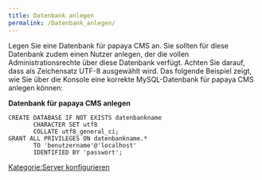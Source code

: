 ```yaml
---
title: Datenbank anlegen
permalink: /Datenbank_anlegen/
---
```


Legen Sie eine Datenbank für papaya CMS an. Sie sollten für diese Datenbank zudem einen Nutzer anlegen, der die vollen Administrationsrechte über diese Datenbank verfügt. Achten Sie darauf, dass als Zeichensatz UTF-8 ausgewählt wird. Das folgende Beispiel zeigt, wie Sie über die Konsole eine korrekte MySQL-Datenbank für papaya CMS anlegen können:

**Datenbank für papaya CMS anlegen**

~~~~ {.sql}
CREATE DATABASE IF NOT EXISTS datenbankname
       CHARACTER SET utf8
       COLLATE utf8_general_ci;
GRANT ALL PRIVILEGES ON datenbankname.*
       TO 'benutzername'@'localhost'
       IDENTIFIED BY 'passwort';
~~~~

[Kategorie:Server konfigurieren](Kategorie:Server_konfigurieren )
